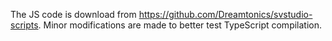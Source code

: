 The JS code is download from https://github.com/Dreamtonics/svstudio-scripts.
Minor modifications are made to better test TypeScript compilation.
